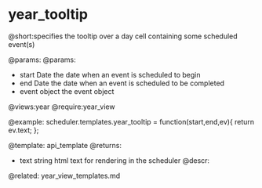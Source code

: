 year_tooltip
=============
@short:specifies the tooltip over a day cell containing some scheduled event(s)
	

@params:
@params: 
- start	Date	the date when an event is scheduled to begin
- end	Date	the date when an event is scheduled to be completed
- event	object	the event object


@views:year
@require:year_view

@example:
scheduler.templates.year_tooltip = function(start,end,ev){
	return ev.text;
};

@template:	api_template
@returns:
- text    string     html text for rendering in the scheduler
@descr:

@related:
	year_view_templates.md
